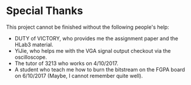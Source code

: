 # Special Thanks

This project cannot be finished without the following people's help:

* DUTY of VICTORY, who provides me the assignment paper and the HLab3 material.
* YiJie, who helps me with the VGA signal output checkout via the oscilloscope.
* The tutor of 3213 who works on 4/10/2017.
* A student who teach me how to burn the bitstream on the FGPA board on 6/10/2017 (Maybe, I cannot remember quite well).